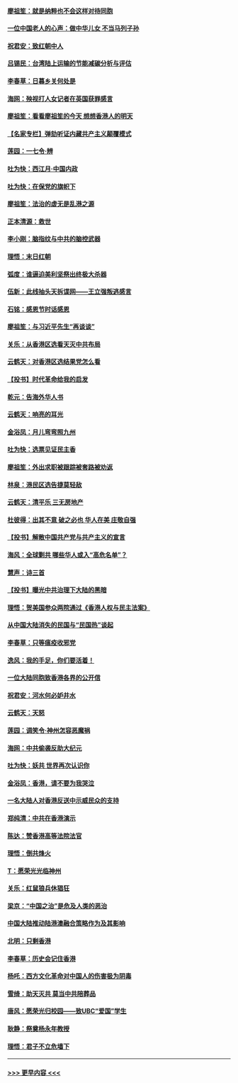 #### [廖祖笙：就是纳粹也不会这样对待同胞](../pages/nsc993/n11697658.md?t=12040955) 
#### [一位中国老人的心声：做中华儿女 不当马列子孙](../pages/nsc993/n11697525.md?t=12040955) 
#### [祝君安：致红朝中人](../pages/nsc993/n11697518.md?t=12040955) 
#### [吕锡民：台湾陆上运输的节能减碳分析与评估](../pages/nsc993/n11694983.md?t=12040955) 
#### [李春草：日暮乡关何处是](../pages/nsc993/n11694805.md?t=12040955) 
#### [海网：殃视打人女记者在英国获罪感言](../pages/nsc993/n11693832.md?t=12040955) 
#### [廖祖笙：看看廖祖笙的今天 想想香港人的明天](../pages/nsc993/n11693707.md?t=12040955) 
#### [【名家专栏】弹劾听证内藏共产主义颠覆模式](../pages/nsc993/n11693563.md?t=12040955) 
#### [莲园：一七令‧辨](../pages/nsc993/n11692558.md?t=12040955) 
#### [吐为快：西江月·中国内政](../pages/nsc993/n11692071.md?t=12040955) 
#### [吐为快：在保党的旗帜下](../pages/nsc993/n11691188.md?t=12040955) 
#### [廖祖笙：法治的虚无是乱港之源](../pages/nsc993/n11690605.md?t=12040955) 
#### [正本清源：救世](../pages/nsc993/n11689134.md?t=12040955) 
#### [李小刚：脑指纹与中共的脑控武器](../pages/nsc993/n11688900.md?t=12040955) 
#### [理悟：末日红朝](../pages/nsc993/n11688829.md?t=12040955) 
#### [弧度：谁逼迫美利坚祭出终极大杀器](../pages/nsc993/n11688735.md?t=12040955) 
#### [伍新：此线抽头天拆谍网——王立强叛逃感言](../pages/nsc993/n11687981.md?t=12040955) 
#### [石铭：感恩节时话感恩](../pages/nsc993/n11687568.md?t=12040955) 
#### [廖祖笙：与习近平先生“再谈谈”](../pages/nsc993/n11687005.md?t=12040955) 
#### [关乐：从香港区选看天灭中共布局](../pages/nsc993/n11686647.md?t=12040955) 
#### [云鹤天：对香港区选结果党怎么看](../pages/nsc993/n11686216.md?t=12040955) 
#### [【投书】时代革命给我的启发](../pages/nsc993/n11684287.md?t=12040955) 
#### [乾元：告海外华人书](../pages/nsc993/n11684044.md?t=12040955) 
#### [云鹤天：响亮的耳光](../pages/nsc993/n11684254.md?t=12040955) 
#### [金浴凤：月儿弯弯照九州](../pages/nsc993/n11684231.md?t=12040955) 
#### [吐为快：选票见证民主香](../pages/nsc993/n11684206.md?t=12040955) 
#### [廖祖笙：外出求职被跟踪被套路被劝返](../pages/nsc993/n11683874.md?t=12040955) 
#### [林泉：港民区选告捷莫轻敌](../pages/nsc993/n11683930.md?t=12040955) 
#### [云鹤天：清平乐 三无房地产](../pages/nsc993/n11681521.md?t=12040955) 
#### [杜彼得：出其不意 破之必也 华人在美 庄敬自强](../pages/nsc993/n11679554.md?t=12040955) 
#### [【投书】解散中国共产党与共产主义的宣言](../pages/nsc993/n11679177.md?t=12040955) 
#### [海风：全球剿共 哪些华人或入“高危名单”？](../pages/nsc993/n11678617.md?t=12040955) 
#### [慧声：诗三首](../pages/nsc993/n11678848.md?t=12040955) 
#### [【投书】曝光中共治理下大陆的黑暗](../pages/nsc993/n11678674.md?t=12040955) 
#### [理悟：贺美国参众两院通过《香港人权与民主法案》](../pages/nsc993/n11678104.md?t=12040955) 
#### [从中国大陆消失的民国与“民国热”谈起](../pages/nsc993/n11678075.md?t=12040955) 
#### [李春草：只等瘟疫收邪党](../pages/nsc993/n11677308.md?t=12040955) 
#### [逸风：我的手足，你们要活着！](../pages/nsc993/n11676352.md?t=12040955) 
#### [一位大陆同胞致香港各界的公开信](../pages/nsc993/n11675761.md?t=12040955) 
#### [祝君安：河水何必妒井水](../pages/nsc993/n11675746.md?t=12040955) 
#### [云鹤天：天怒](../pages/nsc993/n11675718.md?t=12040955) 
#### [莲园：调笑令‧神州怎容恶魔祸](../pages/nsc993/n11675648.md?t=12040955) 
#### [海网：中共偷袭反助大纪元](../pages/nsc993/n11673515.md?t=12040955) 
#### [吐为快：妖共 世界再次认识你](../pages/nsc993/n11673506.md?t=12040955) 
#### [金浴凤：香港，请不要为我哭泣](../pages/nsc993/n11673248.md?t=12040955) 
#### [一名大陆人对香港反送中示威民众的支持](../pages/nsc993/n11672615.md?t=12040955) 
#### [郑纯清：中共在香港演示](../pages/nsc993/n11670539.md?t=12040955) 
#### [陈达：赞香港高等法院法官](../pages/nsc993/n11669542.md?t=12040955) 
#### [理悟：倒共烽火](../pages/nsc993/n11668844.md?t=12040955) 
#### [T：愿荣光光临神州](../pages/nsc993/n11668421.md?t=12040955) 
#### [关乐：红鼠狼兵休猖狂](../pages/nsc993/n11668378.md?t=12040955) 
#### [梁京：“中国之治”是危及人类的恶治](../pages/nsc993/n11668328.md?t=12040955) 
#### [中国大陆推动陆港澳融合策略作为及其影响](../pages/nsc993/n11668157.md?t=12040955) 
#### [北明：只剩香港](../pages/nsc993/n11668002.md?t=12040955) 
#### [李春草：历史会记住香港](../pages/nsc993/n11667927.md?t=12040955) 
#### [杨吒：西方文化革命对中国人的伤害极为阴毒](../pages/nsc993/n11664521.md?t=12040955) 
#### [雪绮：助天灭共 莫当中共陪葬品](../pages/nsc993/n11662650.md?t=12040955) 
#### [唐风：愿荣光归校园——致UBC“爱国”学生](../pages/nsc993/n11662194.md?t=12040955) 
#### [耿静：祭奠杨永年教授](../pages/nsc993/n11662514.md?t=12040955) 
#### [理悟：君子不立危墙下](../pages/nsc993/n11662172.md?t=12040955) 

----
#### [ >>> 更早内容 <<< ](../indexes/nsc993-earlier.md)
